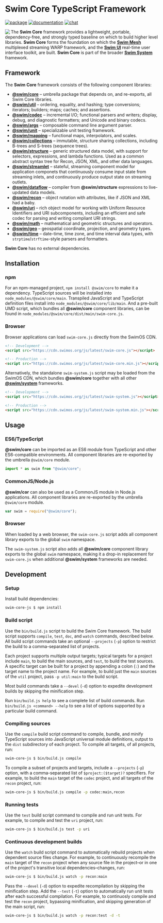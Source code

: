 # Swim Core TypeScript Framework

[![package](https://img.shields.io/npm/v/@swim/core.svg)](https://www.npmjs.com/package/@swim/core)
[![documentation](https://img.shields.io/badge/doc-TypeDoc-blue.svg)](https://docs.swimos.org/js/latest/modules/_swim_core.html)
[![chat](https://img.shields.io/badge/chat-Gitter-green.svg)](https://gitter.im/swimos/community)

<a href="https://www.swimos.org"><img src="https://docs.swimos.org/readme/marlin-blue.svg" align="left"></a>

The **Swim Core** framework provides a lightweight, portable, dependency-free,
and strongly typed baseline on which to build higher level libraries.
**Swim Core** forms the foundation on which the
[**Swim Mesh**](https://github.com/swimos/swim/tree/master/swim-system-js/swim-mesh-js)
multiplexed streaming WARP framework, and the
[**Swim UI**](https://github.com/swimos/swim/tree/master/swim-toolkit-js/swim-ui-js)
real-time user interface toolkit, are built.  **Swim Core** is part of the broader
[**Swim System**](https://github.com/swimos/swim/tree/master/swim-system-js) framework.

## Framework

The **Swim Core** framework consists of the following component libraries:

- [**@swim/core**](@swim/core) –
  umbrella package that depends on, and re-exports, all Swim Core libraries.
- [**@swim/util**](@swim/util) –
  ordering, equality, and hashing; type conversions; iterators; builders;
  maps; caches; and assertions.
- [**@swim/codec**](@swim/codec) –
  incremental I/O; functional parsers and writers; display, debug, and
  diagnostic formatters; and Unicode and binary codecs.
- [**@swim/args**](@swim/args) –
  composable command line argument parser.
- [**@swim/unit**](@swim/unit) –
  specializable unit testing framework.
- [**@swim/mapping**](@swim/mapping) –
  functional maps, interpolators, and scales.
- [**@swim/collections**](@swim/collections) –
  immutable, structure sharing collections, including B-trees and S-trees
  (sequence trees).
- [**@swim/structure**](@swim/structure) –
  generic structured data model, with support for selectors, expressions,
  and lambda functions.  Used as a common abstract syntax tree for Recon,
  JSON, XML, and other data languages.
- [**@swim/streamlet**](@swim/streamlet) –
  stateful, streaming component model for application componets that
  continuously consume input state from streaming inlets, and continuously
  produce output state on streaming outlets.
- [**@swim/dataflow**](@swim/dataflow) –
  compiler from **@swim/structure** expressions to live-updated data models.
- [**@swim/recon**](@swim/recon) –
  object notation with attributes, like if JSON and XML had a baby.
- [**@swim/uri**](@swim/uri) –
  rich object model for working with Uniform Resource Identifiers and URI
  subcomponents, including an efficient and safe codec for parsing and
  writing compliant URI strings.
- [**@swim/math**](@swim/math) –
  mathematical and geometric structures and operators.
- [**@swim/geo**](@swim/geo) –
  geospatial coordinate, projection, and geometry types.
- [**@swim/time**](@swim/time) –
  date-time, time zone, and time interval data types,
  with `strptime`/`strftime`-style parsers and formatters.

**Swim Core** has no external dependencies.

## Installation

### npm

For an npm-managed project, `npm install @swim/core` to make it a dependency.
TypeScript sources will be installed into `node_modules/@swim/core/main`.
Transpiled JavaScript and TypeScript definition files install into
`node_modules/@swim/core/lib/main`.  And a pre-built UMD script, which
bundles all **@swim/core** component libraries, can be found in
`node_modules/@swim/core/dist/main/swim-core.js`.

### Browser

Browser applications can load `swim-core.js` directly from the SwimOS CDN.

```html
<!-- Development -->
<script src="https://cdn.swimos.org/js/latest/swim-core.js"></script>

<!-- Production -->
<script src="https://cdn.swimos.org/js/latest/swim-core.min.js"></script>
```

Alternatively, the standalone `swim-system.js` script may be loaded
from the SwimOS CDN, which bundles **@swim/core** together with all other
[**@swim/system**](https://github.com/swimos/swim/tree/master/swim-system-js/@swim/system)
frameworks.

```html
<!-- Development -->
<script src="https://cdn.swimos.org/js/latest/swim-system.js"></script>

<!-- Production -->
<script src="https://cdn.swimos.org/js/latest/swim-system.min.js"></script>
```

## Usage

### ES6/TypeScript

**@swim/core** can be imported as an ES6 module from TypeScript and other
ES6-compatible environments.  All component libraries are re-exported by
the umbrella `@swim/core` module.

```typescript
import * as swim from "@swim/core";
```

### CommonJS/Node.js

**@swim/cor** can also be used as a CommonJS module in Node.js applications.
All component libraries are re-exported by the umbrella `@swim/core` module.

```javascript
var swim = require("@swim/core");
```

### Browser

When loaded by a web browser, the `swim-core.js` script adds all component
library exports to the global `swim` namespace.

The `swim-system.js` script also adds all **@swim/core** component library
exports to the global `swim` namespace, making it a drop-in replacement
for `swim-core.js` when additional **@swim/system** frameworks are needed.

## Development

### Setup

Install build dependencies:

```sh
swim-core-js $ npm install
```

### Build script

Use the `bin/build.js` script to build the Swim Core framework.  The build
script supports `compile`, `test`, `doc`, and `watch` commands, described
below.  All build script commands take an optional `--projects` (`-p`) option
to restrict the build to a comma-separated list of projects.

Each project supports multiple output targets; typical targets for a project
include `main`, to build the main sources, and `test`, to build the test
sources.  A specific target can be built for a project by appending a colon
(`:`) and the target name to the project name.  For example, to build just the
`main` sources of the `util` project, pass `-p util:main` to the build script.

Most build commands take a `--devel` (`-d`) option to expedite development
builds by skipping the minification step.

Run `bin/build.js help` to see a complete list of build commands.  Run
`bin/build.js <command> --help` to see a list of options supported by a
particular build command.

### Compiling sources

Use the `compile` build script command to compile, bundle, and minify
TypeScript sources into JavaScript universal module definitions, output
to the `dist` subdirectory of each project.  To compile all targets,
of all projects, run:

```sh
swim-core-js $ bin/build.js compile
```

To compile a subset of projects and targets, include a `--projects` (`-p`)
option, with a comma-separated list of `$project:($target)?` specifiers.
For example, to build the `main` target of the `codec` project, and all
targets of the `recon` project, run:

```sh
swim-core-js $ bin/build.js compile -p codec:main,recon
```

### Running tests

Use the `test` build script command to compile and run unit tests.
For example, to compile and test the `uri` project, run:

```sh
swim-core-js $ bin/build.js test -p uri
```

### Continuous development builds

Use the `watch` build script command to automatically rebuild projects when
dependent source files change.  For example, to continuously recompile the
`main` target of the `recon` project when any source file in the project–or
in one of the project's transitive local dependencies–changes, run:

```sh
swim-core-js $ bin/build.js watch -p recon:main
```

Pass the `--devel` (`-d`) option to expedite recompilation by skipping the
minification step.  Add the `--test` (`-t`) option to automatically run unit
tests after each successful compilation.  For example, to continuosly compile
and test the `recon` project, bypassing minification, and skipping generation
of the main script, run:

```sh
swim-core-js $ bin/build.js watch -p recon:test -d -t
```
